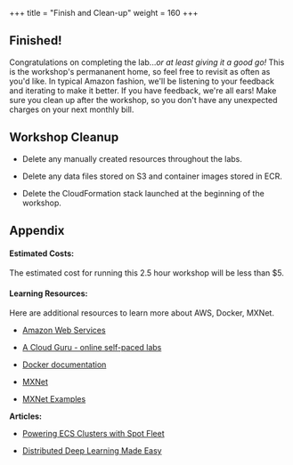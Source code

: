 +++
title = "Finish and Clean-up"
weight = 160
+++

## Finished!

Congratulations on completing the lab...*or at least giving it a good go!* This is the workshop's permananent home, so feel free to revisit as often as you'd like. In typical Amazon fashion, we'll be listening to your feedback and iterating to make it better. If you have feedback, we're all ears! Make sure you clean up after the workshop, so you don't have any unexpected charges on your next monthly bill.


## Workshop Cleanup

*  Delete any manually created resources throughout the labs.

*  Delete any data files stored on S3 and container images stored in ECR.

*  Delete the CloudFormation stack launched at the beginning of the workshop.


## Appendix

#### Estimated Costs:

The estimated cost for running this 2.5 hour workshop will be less than $5.

#### Learning Resources:

Here are additional resources to learn more about AWS, Docker, MXNet.

* [Amazon Web Services](https://aws.amazon.com/)

* [A Cloud Guru - online self-paced labs](https://acloud.guru/courses)

* [Docker documentation](https://docs.docker.com/)

* [MXNet](http://mxnet.io/)

* [MXNet Examples](http://mxnet.io/tutorials/index.html)

**Articles:**

* [Powering ECS Clusters with Spot Fleet](https://aws.amazon.com/blogs/compute/powering-your-amazon-ecs-clusters-with-spot-fleet/)

* [Distributed Deep Learning Made Easy](https://aws.amazon.com/blogs/compute/distributed-deep-learning-made-easy/)


